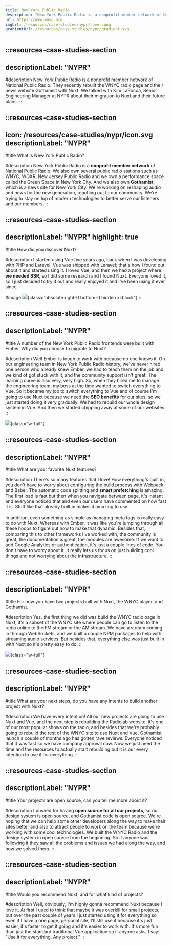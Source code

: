 ```yaml
---
title: New York Public Radio
description: "New York Public Radio is a nonprofit member network of National Public Radio."
url: https://www.wnyc.org
imgUrl: /resources/case-studies/nypr/cover.png
gradientUrl: /resources/case-studies/nypr/gradient.svg
---
```


::resources-case-studies-section
---
descriptionLabel: "NYPR"
---

#description
New York Public Radio is a nonprofit member network of National Public Radio. They recently rebuilt the WNYC radio page and their news website Gothamist with Nuxt. We talked with Kim LaRocca, Senior Engineering Manager at NYPR about their migration to Nuxt and their future plans.
::

::resources-case-studies-section
---
icon: /resources/case-studies/nypr/icon.svg
descriptionLabel: "NYPR"
---

#title
What is New York Public Radio?

#description
New York Public Radio is a **nonprofit member network** of National Public Radio. We also own several public radio stations such as WNYC, WQXR, New Jersey Public Radio and we own a performance space called the Green Space in New York City. And we also own **Gothamist**, which is a news site for New York City. We're working on reshaping audio and news for the new generation, reaching out to our community. We're trying to stay on top of modern technologies to better serve our listeners and our members.
::

::resources-case-studies-section
---
descriptionLabel: "NYPR"
highlight: true
---

#title
How did you discover Nuxt?

#description
I started using Vue five years ago, back when I was developing with PHP and Laravel. Vue was shipped with Laravel; that's how I found out about it and started using it. I loved Vue, and then we had a project where **we needed SSR**, so I did some research and I found Nuxt. Everyone loved it, so I just decided to try it out and really enjoyed it and I've been using it ever since.

#image
![](/resources/case-studies/nypr/illustration.svg){class="absolute right-0 bottom-0 hidden xl:block"}
::

::resources-case-studies-section
---
descriptionLabel: "NYPR"
---

#title
A number of the New York Public Radio frontends were built with Ember. Why did you choose to migrate to Nuxt?

#description
Well Ember is tough to work with because no one knows it. On our engineering team in New York Public Radio history, we've never hired one person who already knew Ember, we had to teach them on the job and we kind of got stuck with it, and the community support isn't great. The learning curve is also very, very high. So, when they hired me to manage the engineering team, my boss at the time wanted to switch everything to Vue. So it became my job to switch everything to Vue and of course I'm going to use Nuxt because we need the **SEO benefits** for our sites, so we just started doing it very gradually. We had to rebuild our whole design system in Vue. And then we started chipping away at some of our websites.
::

![](/resources/case-studies/nypr/section1.png){class="w-full"}

::resources-case-studies-section
---
descriptionLabel: "NYPR"
---

#title
What are your favorite Nuxt features?

#description
There's so many features that I love! How everything's built in, you don't have to worry about configuring the build process with Webpack and Babel. The automatic code splitting and **smart prefetching** is amazing. The first load is fast but then when you navigate between page, it's instant and everyone noticed that and even our users have commented on how fast it is. Stuff like that already built in makes it amazing to use.
<br><br>
In addition, even something as simple as managing meta tags is really easy to do with Nuxt. Whereas with Ember, it was like you're jumping through all these hoops to figure out how to make that dynamic. Besides that, comparing this to other frameworks I've worked with, the community is great, the documentation is great, the modules are awesome. If we want to add Google Analytics or authentication, it's just a couple lines of code. You don't have to worry about it. It really lets us focus on just building cool things and not worrying about the infrastructure.
::

::resources-case-studies-section
---
descriptionLabel: "NYPR"
---

#title
For now you have two projects built with Nuxt, the WNYC player, and Gothamist.

#description
Yes, the first thing we did was build the WNYC radio page in Nuxt, it's a subset of the WNYC site where people can go to listen to the radio online to the FM stream or the AM stream. We have a stream coming in through WebSockets, and we built a couple NPM packages to help with streaming audio services. But besides that, everything else was just built in with Nuxt so it's pretty easy to do.
::

![](/resources/case-studies/nypr/section2.png){class="w-full"}

::resources-case-studies-section
---
descriptionLabel: "NYPR"
---

#title
What are your next steps, do you have any intents to build another project with Nuxt?

#description
We have every intention! All our new projects are going to use Nuxt and Vue, and the next step is rebuilding the Radiolab website, it's one of our most popular shows on the radio, and besides that we're probably going to rebuild the rest of the WNYC site to use Nuxt and Vue. Gothamist launch a couple of months ago has gotten rave reviews. Everyone noticed that it was fast so we have company approval now. Now we just need the time and the resources to actually start rebuilding but it is our every intention to use it for everything.
::

::resources-case-studies-section
---
descriptionLabel: "NYPR"
---

#title
Your projects are open source, can you tell me more about it?

#description
I pushed for having **open source for all our projects**, so our design system is open source, and Gothamist code is open source. We're hoping that we can help some other developers along the way to make their sites better and also to attract people to work on the team because we're working with some cool technologies. We built the WNYC Radio and the design system in open source from the beginning. So if anyone was following it they saw all the problems and issues we had along the way, and how we solved them.
::

::resources-case-studies-section
---
descriptionLabel: "NYPR"
---

#title
Would you recommend Nuxt, and for what kind of projects?

#description
Well, obviously, I'm highly gonna recommend Nuxt because I love it. At first I used to think that maybe it was overkill for small projects, but over the past couple of years I just started using it for everything so even if I have a one page, personal site, I'll still use it because it's just easier, it's faster to get it going and it's easier to work with. It's more fun than just the standard traditional Vue application so if anyone asks, I say: "Use it for everything. Any project."
::
